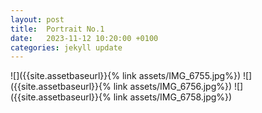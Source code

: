 ```yaml
---
layout: post
title:  Portrait No.1
date:   2023-11-12 10:20:00 +0100
categories: jekyll update
---
```

![]({{site.assetbaseurl}}{% link assets/IMG_6755.jpg%})
![]({{site.assetbaseurl}}{% link assets/IMG_6756.jpg%})
![]({{site.assetbaseurl}}{% link assets/IMG_6758.jpg%})
